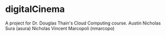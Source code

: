 # digitalCinema
A project for Dr. Douglas Thain's Cloud Computing course.
Austin Nicholas Sura (asura)
Nicholas Vincent Marcopoli (nmarcopo)
